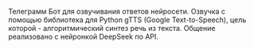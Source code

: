 Телеграмм Бот
для озвучивания ответов нейросети.
Озвучка с помощью библиотека для Python gTTS (Google Text-to-Speech),
цель которой - алгоритмический синтез речь из текста.
Общение реализовано с нейронкой DeepSeek по API.

